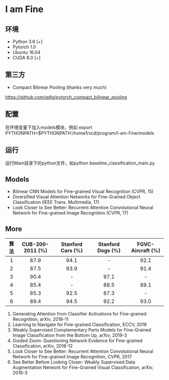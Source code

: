 # I am Fine

## 环境
* Python 3.6 [+]
* Pytorch 1.0
* Ubuntu 16.04
* CUDA 8.0 [+]

## 第三方
* Compact Bilinear Pooling (thanks very much)

https://github.com/gdlg/pytorch_compact_bilinear_pooling

## 配置
在环境变量下加入models模块，例如
export PYTHONPATH=$PYTHONPATH:/home1/xcd/program/I-am-Fine/models

## 运行
运行Main目录下的python文件，如python baseline_classification_main.py

## Models
* Bilinear CNN Models for Fine-grained Visual Recognition (CVPR, 15)
* Diversified Visual Attention Networks for Fine-Grained Object Classification (IEEE Trans. Multimedia, 17)
* Look Closer to See Better: Recurrent Attention Convolutional Neural Network for Fine-grained Image Recognition (CVPR, 17)

## More
|  算法 | CUB-200-2011 (%) | Stanford Cars (%) | Stanford Dogs (%) |  FGVC-Aircraft (%) |
| :------: | :------: | :------: |  :------: | :------: |
| 1 | 87.9 | 94.1 | - | 92.1 |
| 2 | 87.5 | 93.9 | - | 91.4 | 
| 3 | 90.4 |  -  | 97.1 | - | 
| 4 | 85.4 | - | 88.5 |  89.1 |
| 5 | 85.3 | 92.5 | 87.3 | - | 
| 6 | 89.4 | 94.5 | 92.2 | 93.0 |

1. Generating Attention from Classifier Activations for Fine-grained Recognition, arXiv, 2018-11
2. Learning to Navigate for Fine-grained Classification, ECCV, 2018
3. Weakly Supervised Complementary Parts Models for Fine-Grained Image Classification from the Bottom Up, arXiv, 2019-3
4. Guided Zoom: Questioning Network Evidence for Fine-grained Classification, arXiv, 2018-12
5. Look Closer to See Better: Recurrent Attention Convolutional Neural Network for Fine-grained Image Recognition, CVPR, 2017
6. See Better Before Looking Closer: Weakly Supervised Data Augmentation Network for Fine-Grained Visual Classification, arXiv, 2019-3




